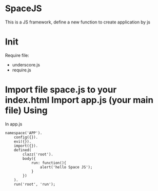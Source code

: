 SpaceJS
=======

This is a JS framework, define a new function to create application by js

Init
======

Require file:
- underscore.js
- require.js

Import file space.js to your index.html
Import app.js (your main file)
Using
=====

In app.js

    namespace('APP').
        config({}).
        evi({}).
        import({}).
        defined(
            clazz('root').
            body({
                run: function(){
                    alert('hello Space JS');
                }
            })
        ).
        run('root', 'run');




